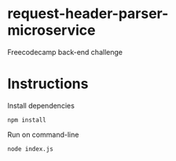 # request-header-parser-microservice
Freecodecamp back-end challenge

# Instructions
Install dependencies
```
npm install
```
Run on command-line
```
node index.js
```

